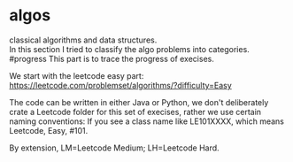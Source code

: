 # algos
classical algorithms and data structures.<br/> 
In this section I tried to classify the algo problems into categories.
#progress
This part is to trace the progress of execises.<br/> 

We start with the leetcode easy part: https://leetcode.com/problemset/algorithms/?difficulty=Easy<br/>

The code can be written in either Java or Python, we don't deliberately crate a Leetcode folder 
for this set of execises, rather we use certain naming conventions: If you see a class name like LE101XXXX, which means Leetcode, Easy, #101. <br/>

By extension, LM=Leetcode Medium; LH=Leetcode Hard.


